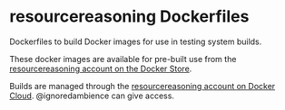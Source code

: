 resourcereasoning Dockerfiles
=============================

Dockerfiles to build Docker images for use in testing system builds.

These docker images are available for pre-built use from the [resourcereasoning account on the Docker
Store](https://store.docker.com/profiles/resourcereasoning).

Builds are managed through the [resourcereasoning account on Docker
Cloud](https://cloud.docker.com/u/resourcereasoning). @ignoredambience can give access.
